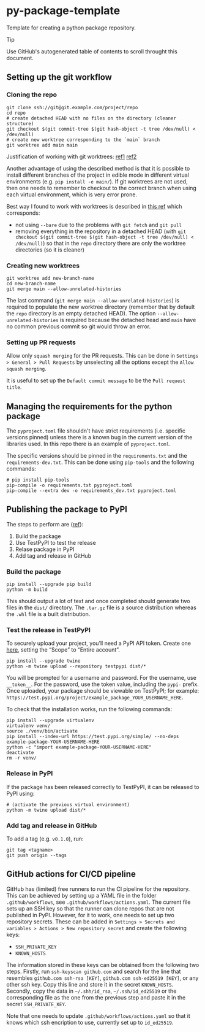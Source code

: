 # py-package-template

Template for creating a python package repository. 

> [!TIP]
> Use GitHub's autogenerated table of contents to scroll throught this document.

## Setting up the git workflow

### Cloning the repo

```
git clone ssh://git@git.example.com/project/repo
cd repo
# create detached HEAD with no files on the directory (cleaner structure)
git checkout $(git commit-tree $(git hash-object -t tree /dev/null) < /dev/null)
# create new worktree corresponding to the `main` branch
git worktree add main main
```

Justification of working with git worktrees: [ref1](https://www.youtube.com/watch?v=2uEqYw-N8uE) [ref2](https://morgan.cugerone.com/blog/how-to-use-git-worktree-and-in-a-clean-way/)

Another advantage of using the described method is that it is possible to install different branches of the project in edible mode in different virtual environments (e.g. `pip install -e main/`). 
If git worktrees are not used, then one needs to remember to checkout to the correct branch when using each virtual environment, which is very error prone. 

Best way I found to work with worktrees is described in [this ref](https://stackoverflow.com/questions/54367011/git-bare-repositories-worktrees-and-tracking-branches) 
which corresponds:
* not using `--bare` due to the problems with `git fetch` and `git pull`
* removing everything in the repository in a detached HEAD (with `git checkout $(git commit-tree $(git hash-object -t tree /dev/null) < /dev/null)`) so that in the `repo` directory there are only the worktree directories (so it is cleaner)

### Creating new worktrees

```
git worktree add new-branch-name
cd new-branch-name
git merge main --allow-unrelated-histories
```

The last command (`git merge main --allow-unrelated-histories`) is required to populate the new worktree directory (remember that by default the `repo` directory is an empty detached HEAD). 
The option `--allow-unrelated-histories` is required because the detached head and `main` have no common previous commit so git would throw an error. 

### Setting up PR requests

Allow only `squash merging` for the PR requests. This can be done in `Settings > General > Pull Requests` by unselecting all the options except the `Allow squash merging`. 

It is useful to set up the `Default commit message` to be the `Pull request title`.


## Managing the requirements for the python package

The `pyproject.toml` file shouldn't have strict requirements (i.e. specific versions pinned) unless there is a known bug in the current version of the libraries used. In this repo there is an example of `pyproject.toml`. 

The specific versions should be pinned in the `requirements.txt` and the `requirements-dev.txt`. This can be done using `pip-tools` and the following commands:

```
# pip install pip-tools
pip-compile -o requirements.txt pyproject.toml
pip-compile --extra dev -o requirements_dev.txt pyproject.toml
```


## Publishing the package to PyPI

The steps to perform are ([ref](https://packaging.python.org/en/latest/tutorials/packaging-projects/)):
1. Build the package
1. Use TestPyPI to test the release
1. Relase package in PyPI
1. Add tag and release in GitHub

### Build the package

```
pip install --upgrade pip build
python -m build
```
This should output a lot of text and once completed should generate two files in the `dist/` directory. The `.tar.gz` file is a source distribution whereas the `.whl` file is a built distribution. 

### Test the release in TestPyPI

To securely upload your project, you’ll need a PyPI API token. Create one [here](https://test.pypi.org/manage/account/#api-tokens), setting the “Scope” to “Entire account”.

```
pip install --upgrade twine
python -m twine upload --repository testpypi dist/*
```

You will be prompted for a username and password. For the username, use `__token__`. For the password, use the token value, including the `pypi-` prefix.
Once uploaded, your package should be viewable on TestPyPI; for example: `https://test.pypi.org/project/example_package_YOUR_USERNAME_HERE`.

To check that the installation works, run the following commands:

```
pip install --upgrade virtualenv
virtualenv venv/
source ./venv/bin/activate
pip install --index-url https://test.pypi.org/simple/ --no-deps example-package-YOUR-USERNAME-HERE
python -c "import example-package-YOUR-USERNAME-HERE"
deactivate
rm -r venv/
```

### Release in PyPI

If the package has been released correctly to TestPyPI, it can be released to PyPI using:

```
# (activate the previous virtual environment)
python -m twine upload dist/*
```

### Add tag and release in GitHub

To add a tag (e.g. `v0.1.0`), run:
```
git tag <tagname>
git push origin --tags
```

## GitHub actions for CI/CD pipeline

GitHub has (limited) free runners to run the CI pipeline for the repository. 
This can be achieved by setting up a YAML file in the folder `.github/workflows`, see `.github/workflows/actions.yaml`.
The current file sets up an SSH key so that the runner can clone repos that are not published in PyPI.
However, for it to work, one needs to set up two repository secrets. 
These can be added in `Settings > Secrets and variables > Actions > New repository secret` and create the following keys:
* `SSH_PRIVATE_KEY`
* `KNOWN_HOSTS`

The information stored in these keys can be obtained from the following two steps. 
Firstly, run `ssh-keyscan github.com` and search for the line that resembles `github.com ssh-rsa [KEY]`, `github.com ssh-ed25519 [KEY]`, or any other ssh key. Copy this line and store it in the secret `KNOWN_HOSTS`. 
Secondly, copy the data in `~/.shh/id_rsa`, `~/.ssh/id_ed25519` or the corresponding file as the one from the previous step and paste it in the secret `SSH_PRIVATE_KEY`. 

Note that one needs to update `.github/workflows/actions.yaml` so that it knows which ssh encription to use, currently set up to `id_ed25519`. 
